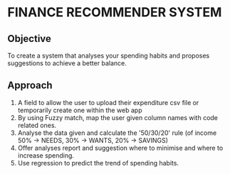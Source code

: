 # FINANCE RECOMMENDER SYSTEM

## Objective
  To create a system that analyses your spending habits and proposes suggestions to achieve a better balance.

## Approach

  1. A field to allow the user to upload their expenditure csv file or temporarily create one within the web app
  2. By using Fuzzy match, map the user given column names with code related ones.
  3. Analyse the data given and calculate the '50/30/20' rule (of income 50% -> NEEDS, 30% -> WANTS, 20% -> SAVINGS)
  4. Offer analyses report and suggestion where to minimise and where to increase spending.
  5. Use regression to predict the trend of spending habits. 
